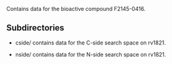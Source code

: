 Contains data for the bioactive compound F2145-0416.

## Subdirectories

- cside/ contains data for the C-side search space on rv1821.

- nside/ contains data for the N-side search space on rv1821.

